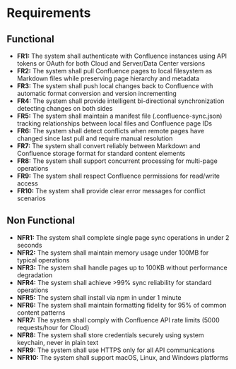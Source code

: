 # Requirements

## Functional

- **FR1:** The system shall authenticate with Confluence instances using API tokens or OAuth for both Cloud and Server/Data Center versions
- **FR2:** The system shall pull Confluence pages to local filesystem as Markdown files while preserving page hierarchy and metadata
- **FR3:** The system shall push local changes back to Confluence with automatic format conversion and version incrementing
- **FR4:** The system shall provide intelligent bi-directional synchronization detecting changes on both sides
- **FR5:** The system shall maintain a manifest file (.confluence-sync.json) tracking relationships between local files and Confluence page IDs
- **FR6:** The system shall detect conflicts when remote pages have changed since last pull and require manual resolution
- **FR7:** The system shall convert reliably between Markdown and Confluence storage format for standard content elements
- **FR8:** The system shall support concurrent processing for multi-page operations
- **FR9:** The system shall respect Confluence permissions for read/write access
- **FR10:** The system shall provide clear error messages for conflict scenarios

## Non Functional

- **NFR1:** The system shall complete single page sync operations in under 2 seconds
- **NFR2:** The system shall maintain memory usage under 100MB for typical operations
- **NFR3:** The system shall handle pages up to 100KB without performance degradation
- **NFR4:** The system shall achieve >99% sync reliability for standard operations
- **NFR5:** The system shall install via npm in under 1 minute
- **NFR6:** The system shall maintain formatting fidelity for 95% of common content patterns
- **NFR7:** The system shall comply with Confluence API rate limits (5000 requests/hour for Cloud)
- **NFR8:** The system shall store credentials securely using system keychain, never in plain text
- **NFR9:** The system shall use HTTPS only for all API communications
- **NFR10:** The system shall support macOS, Linux, and Windows platforms
